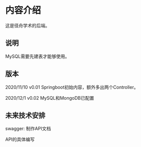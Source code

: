 # 内容介绍

这是径舟学术的后端。

## 说明

MySQL需要先建表才能够使用。

## 版本

2020/11/10 v0.01 Springboot初始内容，额外多出两个Controller。

2020/12/1 v0.02 MySQL和MongoDB已配置

## 未来技术安排

swagger: 制作API文档

API的具体编写
